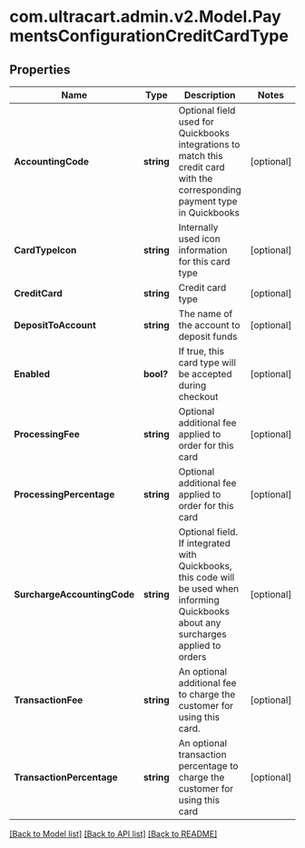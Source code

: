 # com.ultracart.admin.v2.Model.PaymentsConfigurationCreditCardType
## Properties

Name | Type | Description | Notes
------------ | ------------- | ------------- | -------------
**AccountingCode** | **string** | Optional field used for Quickbooks integrations to match this credit card with the corresponding payment type in Quickbooks | [optional] 
**CardTypeIcon** | **string** | Internally used icon information for this card type | [optional] 
**CreditCard** | **string** | Credit card type | [optional] 
**DepositToAccount** | **string** | The name of the account to deposit funds | [optional] 
**Enabled** | **bool?** | If true, this card type will be accepted during checkout | [optional] 
**ProcessingFee** | **string** | Optional additional fee applied to order for this card | [optional] 
**ProcessingPercentage** | **string** | Optional additional fee applied to order for this card | [optional] 
**SurchargeAccountingCode** | **string** | Optional field. If integrated with Quickbooks, this code will be used when informing Quickbooks about any surcharges applied to orders | [optional] 
**TransactionFee** | **string** | An optional additional fee to charge the customer for using this card. | [optional] 
**TransactionPercentage** | **string** | An optional transaction percentage to charge the customer for using this card | [optional] 


[[Back to Model list]](../README.md#documentation-for-models) [[Back to API list]](../README.md#documentation-for-api-endpoints) [[Back to README]](../README.md)

